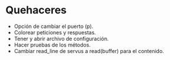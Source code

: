 # Quehaceres
- Opción de cambiar el puerto (p).
- Colorear peticiones y respuestas.
- Tener y abrir archivo de configuración.
- Hacer pruebas de los métodos.
- Cambiar read_line de servus a read(buffer) para el contenido.
